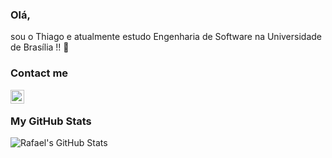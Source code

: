 ### Olá, 
  sou o Thiago e atualmente estudo Engenharia de Software na Universidade de Brasília !! 👋


### Contact me
<a href="mailto:thiagosampaiopaiva@gmail.com"><img align="left" alt="Thiago.Paiva" width="22px" src="/assets/gmail.svg" /></a>

<br />

### My GitHub Stats

<img align="left" alt="Rafael's GitHub Stats" src="https://github-readme-stats.vercel.app/api?username=thiagohdaqw&show_icons=true&theme=dark"/>







